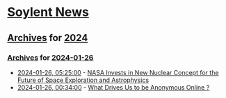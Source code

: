 # [Soylent News](../../../README.md)

## [Archives](../../index.md) for [2024](../index.md)

### [Archives](../../index.md) for [2024-01-26](index.md)

* [2024-01-26, 05:25:00](https://soylentnews.org/article.pl?sid=24/01/25/146245&from=rss) - [NASA Invests in New Nuclear Concept for the Future of Space Exploration and Astrophysics](https://soylentnews.org/article.pl?sid=24/01/25/146245&from=rss)
* [2024-01-26, 00:34:00](https://soylentnews.org/article.pl?sid=24/01/25/1345246&from=rss) - [What Drives Us to be Anonymous Online ?](https://soylentnews.org/article.pl?sid=24/01/25/1345246&from=rss)
